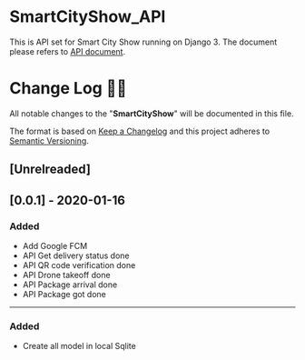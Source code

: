 # SmartCityShow_API

This is API set for Smart City Show running on Django 3.
The document please refers to [API document](https://warped-flare-8893.postman.co/collections/7206201-47568a23-a1a2-4d63-9827-866e13a84044?version=latest&workspace=8b14acdf-7b36-4b22-86a3-02d54f156ff8).

# **Change Log** 📜📝

All notable changes to the "**SmartCityShow**" will be documented in this file.

The format is based on [Keep a Changelog](https://keepachangelog.com/en/1.0.0/) and this project adheres to [Semantic Versioning](https://semver.org/spec/v2.0.0.html).
## [Unrelreaded]

## [0.0.1] - 2020-01-16
### Added
- Add Google FCM
- API Get delivery status done
- API QR code verification done
- API Drone takeoff done
- API Package arrival done
- API Package got done
---

### Added

* Create all model in local Sqlite


